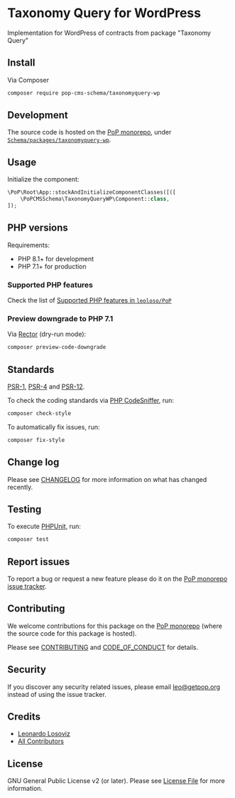 # Taxonomy Query for WordPress

<!--
[![Build Status][ico-travis]][link-travis]
[![Quality Score][ico-code-quality]][link-code-quality]
[![Software License][ico-license]](LICENSE.md)
[![Latest Version on Packagist][ico-version]][link-packagist]
[![Coverage Status][ico-scrutinizer]][link-scrutinizer]
[![Total Downloads][ico-downloads]][link-downloads]
-->

Implementation for WordPress of contracts from package "Taxonomy Query"

## Install

Via Composer

``` bash
composer require pop-cms-schema/taxonomyquery-wp
```

## Development

The source code is hosted on the [PoP monorepo](https://github.com/leoloso/PoP), under [`Schema/packages/taxonomyquery-wp`](https://github.com/leoloso/PoP/tree/master/layers/Schema/packages/taxonomyquery-wp).

## Usage

Initialize the component:

``` php
\PoP\Root\App::stockAndInitializeComponentClasses([([
    \PoPCMSSchema\TaxonomyQueryWP\Component::class,
]);
```

## PHP versions

Requirements:

- PHP 8.1+ for development
- PHP 7.1+ for production

### Supported PHP features

Check the list of [Supported PHP features in `leoloso/PoP`](https://github.com/leoloso/PoP/blob/master/docs/supported-php-features.md)

### Preview downgrade to PHP 7.1

Via [Rector](https://github.com/rectorphp/rector) (dry-run mode):

```bash
composer preview-code-downgrade
```

## Standards

[PSR-1](https://www.php-fig.org/psr/psr-1), [PSR-4](https://www.php-fig.org/psr/psr-4) and [PSR-12](https://www.php-fig.org/psr/psr-12).

To check the coding standards via [PHP CodeSniffer](https://github.com/squizlabs/PHP_CodeSniffer), run:

``` bash
composer check-style
```

To automatically fix issues, run:

``` bash
composer fix-style
```

## Change log

Please see [CHANGELOG](CHANGELOG.md) for more information on what has changed recently.

## Testing

To execute [PHPUnit](https://phpunit.de/), run:

``` bash
composer test
```

## Report issues

To report a bug or request a new feature please do it on the [PoP monorepo issue tracker](https://github.com/leoloso/PoP/issues).

## Contributing

We welcome contributions for this package on the [PoP monorepo](https://github.com/leoloso/PoP) (where the source code for this package is hosted).

Please see [CONTRIBUTING](CONTRIBUTING.md) and [CODE_OF_CONDUCT](CODE_OF_CONDUCT.md) for details.

## Security

If you discover any security related issues, please email leo@getpop.org instead of using the issue tracker.

## Credits

- [Leonardo Losoviz][link-author]
- [All Contributors][link-contributors]

## License

GNU General Public License v2 (or later). Please see [License File](LICENSE.md) for more information.

[ico-version]: https://img.shields.io/packagist/v/pop-cms-schema/taxonomyquery-wp.svg?style=flat-square
[ico-license]: https://img.shields.io/badge/license-GPLv2-brightgreen.svg?style=flat-square
[ico-travis]: https://img.shields.io/travis/pop-cms-schema/taxonomyquery-wp/master.svg?style=flat-square
[ico-scrutinizer]: https://img.shields.io/scrutinizer/coverage/g/pop-cms-schema/taxonomyquery-wp.svg?style=flat-square
[ico-code-quality]: https://img.shields.io/scrutinizer/g/pop-cms-schema/taxonomyquery-wp.svg?style=flat-square
[ico-downloads]: https://img.shields.io/packagist/dt/pop-cms-schema/taxonomyquery-wp.svg?style=flat-square

[link-packagist]: https://packagist.org/packages/pop-cms-schema/taxonomyquery-wp
[link-travis]: https://travis-ci.org/pop-cms-schema/taxonomyquery-wp
[link-scrutinizer]: https://scrutinizer-ci.com/g/pop-cms-schema/taxonomyquery-wp/code-structure
[link-code-quality]: https://scrutinizer-ci.com/g/pop-cms-schema/taxonomyquery-wp
[link-downloads]: https://packagist.org/packages/pop-cms-schema/taxonomyquery-wp
[link-author]: https://github.com/leoloso
[link-contributors]: ../../../../../../contributors
